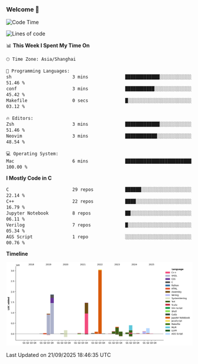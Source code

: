 ### Welcome 👋

<!--START_SECTION:waka-->
![Code Time](http://img.shields.io/badge/Code%20Time-2%2C131%20hrs%2035%20mins-blue)

![Lines of code](https://img.shields.io/badge/From%20Hello%20World%20I%27ve%20Written-9.1%20million%20lines%20of%20code-blue)

📊 **This Week I Spent My Time On** 

```text
🕑︎ Time Zone: Asia/Shanghai

💬 Programming Languages: 
sh                       3 mins              █████████████░░░░░░░░░░░░   51.46 % 
conf                     3 mins              ███████████░░░░░░░░░░░░░░   45.42 % 
Makefile                 0 secs              █░░░░░░░░░░░░░░░░░░░░░░░░   03.12 % 

🔥 Editors: 
Zsh                      3 mins              █████████████░░░░░░░░░░░░   51.46 % 
Neovim                   3 mins              ████████████░░░░░░░░░░░░░   48.54 % 

💻 Operating System: 
Mac                      6 mins              █████████████████████████   100.00 % 
```

**I Mostly Code in C** 

```text
C                        29 repos            ██████░░░░░░░░░░░░░░░░░░░   22.14 % 
C++                      22 repos            ████░░░░░░░░░░░░░░░░░░░░░   16.79 % 
Jupyter Notebook         8 repos             ██░░░░░░░░░░░░░░░░░░░░░░░   06.11 % 
Verilog                  7 repos             █░░░░░░░░░░░░░░░░░░░░░░░░   05.34 % 
AGS Script               1 repo              ░░░░░░░░░░░░░░░░░░░░░░░░░   00.76 % 
```



**Timeline**

![Lines of Code chart](https://raw.githubusercontent.com/Bohan-hu/Bohan-hu/master/assets/bar_graph.png)


 Last Updated on 21/09/2025 18:46:35 UTC
<!--END_SECTION:waka-->




